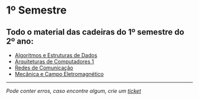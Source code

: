 # 1º Semestre
## Todo o material das cadeiras do 1º semestre do 2º ano:

- [Algoritmos e Estruturas de Dados](https://github.com/TiagoRG/uaveiro-leci/tree/master/2ano/1semestre/aed)
- [Arquiteturas de Computadores 1](https://github.com/TiagoRG/uaveiro-leci/tree/master/2ano/1semestre/ac1)
- [Redes de Comunicação](https://github.com/TiagoRG/uaveiro-leci/tree/master/2ano/1semestre/rc1)
- [Mecânica e Campo Eletromagnético](https://github.com/TiagoRG/uaveiro-leci/tree/master/2ano/1semestre/mce)

---
*Pode conter erros, caso encontre algum, crie um* [*ticket*](https://github.com/TiagoRG/uaveiro-leci/issues/new)
